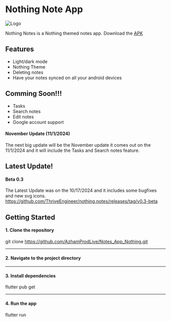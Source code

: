 

# Nothing Note App

![Logo](https://framerusercontent.com/images/Ehohady4a6E7FAPwsYaQMXAfQA.png)

Nothing Notes is a Nothing themed notes app. Download the [APK](https://drive.google.com/file/d/1j6Ctu4PkRXJcPkNm8LO9XTaplK9Ryw5l/view?usp=drive_link)

## Features

- Light/dark mode
- Nothing Theme
- Deleting notes
- Have your notes synced on all your android devices

## Comming Soon!!!

- Tasks
- Search notes
- Edit notes
- Google account support


#### November Update (11/1/2024)

The next big update will be the November update it comes out on the 11/1/2024 and it will include the Tasks and Search notes feature.


## Latest Update!



#### Beta 0.3

The Latest Update was on the 10/17/2024 and it includes some bugfixes and new svg icons.
https://github.com/ThriveEngineer/nothing.notes/releases/tag/v0.3-beta


## Getting Started
#### 1. Clone the repository

git clone https://github.com/AzhamProdLive/Notes_App_Nothing.git

-----------------------------------------------------------------------
#### 2. Navigate to the project directory

-----------------------------------------------------------------------
#### 3. Install dependencies

flutter pub get

-----------------------------------------------------------------------
#### 4. Run the app

flutter run
